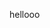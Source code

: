 <html>
	<head>
		<title> Title! </title>
	</head>
	<body>
		<p> hellooo </p>
		<script src="jquery.counterup.min.js"></script>
	</body>
</html>
